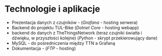 # Technologie i aplikacje
* Prezentacja danych z czujników - (*Grafana* - hosting serwera)
* Backend do projektu TUL-Bike (*Dotnet Core* - hosting webapp)
* backend do danych z TheThingsNetwork (teraz czujniki światła i dźwięku, w przyszłości kolejne) (*Python* - skrypt przekierowujący dane)
* MySQL - do pośredniczenia między TTN a Grafaną
* Dokumentacja - (*FTP* - hosting)
